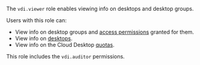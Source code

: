 The `vdi.viewer` role enables viewing info on desktops and desktop groups.

Users with this role can:
* View info on desktop groups and [access permissions](../../iam/concepts/access-control/index.md) granted for them.
* View info on [desktops](../../cloud-desktop/concepts/desktops-and-groups.md).
* View info on the Cloud Desktop [quotas](../../cloud-desktop/concepts/limits.md#quotas).

This role includes the `vdi.auditor` permissions.